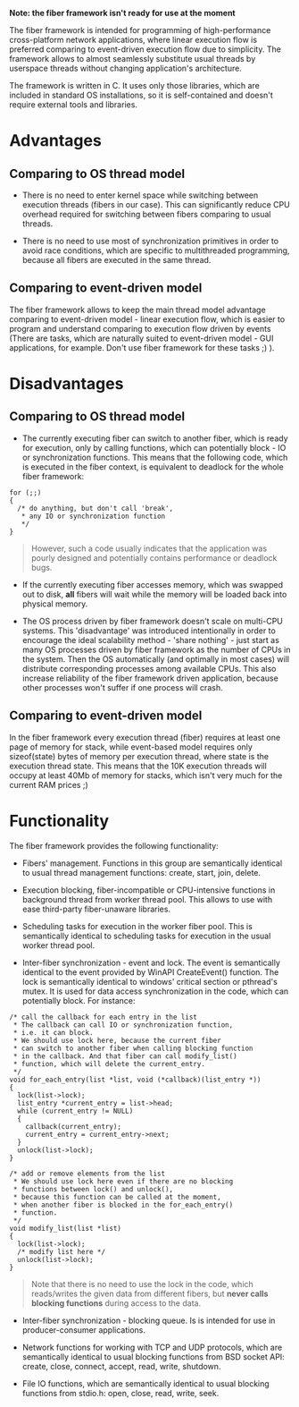 **Note: the fiber framework isn't ready for use at the moment**

The fiber framework is intended for programming of high-performance cross-platform network applications, where linear execution flow is preferred comparing to event-driven execution flow due to simplicity. The framework allows to almost seamlessly substitute usual threads by userspace threads without changing application's architecture.

The framework is written in C. It uses only those libraries, which are included in standard OS installations, so it is self-contained and doesn't require external tools and libraries.

# Advantages #

## Comparing to OS thread model ##
  * There is no need to enter kernel space while switching between execution threads (fibers in our case). This can significantly reduce CPU overhead required for switching between fibers comparing to usual threads.

  * There is no need to use most of synchronization primitives in order to avoid race conditions, which are specific to multithreaded programming, because all fibers are executed in the same thread.

## Comparing to event-driven model ##
The fiber framework allows to keep the main thread model advantage comparing to event-driven model - linear execution flow, which is easier to program and understand comparing to execution flow driven by events (There are tasks, which are naturally suited to event-driven model - GUI applications, for example. Don't use fiber framework for these tasks ;) ).

# Disadvantages #

## Comparing to OS thread model ##
  * The currently executing fiber can switch to another fiber, which is ready for execution, only by calling functions, which can potentially block - IO or synchronization functions. This means that the following code, which is executed in the fiber context, is equivalent to deadlock for the whole fiber framework:
```
for (;;)
{
  /* do anything, but don't call 'break',
   * any IO or synchronization function
   */
}
```
> However, such a code usually indicates that the application was pourly designed and potentially contains performance or deadlock bugs.

  * If the currently executing fiber accesses memory, which was swapped out to disk, **all** fibers will wait while the memory will be loaded back into physical memory.

  * The OS process driven by fiber framework doesn't scale on multi-CPU systems. This 'disadvantage' was introduced intentionally in order to encourage the ideal scalability method - 'share nothing' - just start as many OS processes driven by fiber framework as the number of CPUs in the system. Then the OS automatically (and optimally in most cases) will distribute corresponding processes among available CPUs. This also increase reliability of the fiber framework driven application, because other processes won't suffer if one process will crash.

## Comparing to event-driven model ##
In the fiber framework every execution thread (fiber) requires at least one page of memory for stack, while event-based model requires only sizeof(state) bytes of memory per execution thread, where state is the execution thread state.
This means that the 10K execution threads will occupy at least 40Mb of memory for stacks, which isn't very much for the current RAM prices ;)

# Functionality #
The fiber framework provides the following functionality:
  * Fibers' management. Functions in this group are semantically identical to usual thread management functions: create, start, join, delete.

  * Execution blocking, fiber-incompatible or CPU-intensive functions in background thread from worker thread pool. This allows to use with ease third-party fiber-unaware libraries.

  * Scheduling tasks for execution in the worker fiber pool. This is semantically identical to scheduling tasks for execution in the usual worker thread pool.

  * Inter-fiber synchronization - event and lock. The event is semantically identical to the event provided by WinAPI CreateEvent() function. The lock is semantically identical to windows' critical section or pthread's mutex. It is used for data access synchronization in the code, which can potentially block. For instance:
```
/* call the callback for each entry in the list
 * The callback can call IO or synchronization function,
 * i.e. it can block.
 * We should use lock here, because the current fiber
 * can switch to another fiber when calling blocking function
 * in the callback. And that fiber can call modify_list()
 * function, which will delete the current_entry.
 */
void for_each_entry(list *list, void (*callback)(list_entry *))
{
  lock(list->lock);
  list_entry *current_entry = list->head;
  while (current_entry != NULL)
  {
    callback(current_entry);
    current_entry = current_entry->next;
  }
  unlock(list->lock);
}

/* add or remove elements from the list
 * We should use lock here even if there are no blocking
 * functions between lock() and unlock(),
 * because this function can be called at the moment,
 * when another fiber is blocked in the for_each_entry()
 * function.
 */
void modify_list(list *list)
{
  lock(list->lock);
  /* modify list here */
  unlock(list->lock);
}
```
> Note that there is no need to use the lock in the code, which reads/writes the given data from different fibers, but **never calls blocking functions** during access to the data.

  * Inter-fiber synchronization - blocking queue. Is is intended for use in producer-consumer applications.

  * Network functions for working with TCP and UDP protocols, which are semantically identical to usual blocking functions from BSD socket API: create, close, connect, accept, read, write, shutdown.

  * File IO functions, which are semantically identical to usual blocking functions from stdio.h: open, close, read, write, seek.